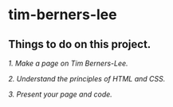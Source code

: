 # tim-berners-lee

## Things to do on this project.

*1. Make a page on Tim Berners-Lee.*

*2. Understand the principles of HTML and CSS.*

*3. Present your page and code.*